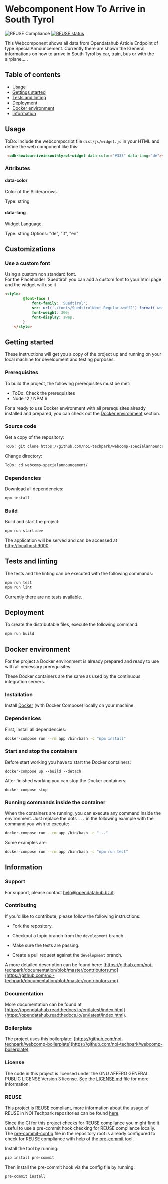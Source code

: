<!--
SPDX-FileCopyrightText: 2021 IDM Südtirol Alto Adige <info@idm-suedtirol.com>

SPDX-License-Identifier: CC0-1.0
-->

# Webcomponent How To Arrive in South Tyrol

![REUSE Compliance](https://github.com/noi-techpark/webcomp-howtoarriveinsouthtyrol/actions/workflows/reuse.yml/badge.svg)
[![REUSE status](https://api.reuse.software/badge/github.com/noi-techpark/webcomp-boilerplate)](https://api.reuse.software/info/github.com/noi-techpark/webcomp-boilerplate)

This Webcomponent shows all data from Opendatahub Article Endpoint of type SpecialAnnouncement. Currently there are shown the lGeneral informations on how to arrive in South Tyrol by car, train, bus or with the airplane.....

## Table of contents

- [Usage](#usage)
- [Gettings started](#getting-started)
- [Tests and linting](#tests-and-linting)
- [Deployment](#deployment)
- [Docker environment](#docker-environment)
- [Information](#information)

## Usage

ToDo: Include the webcompscript file `dist/js/widget.js` in your HTML and define the web component like this:

```html
 <odh-howtoarriveinsouthtyrol-widget data-color="#333" data-lang="de"></odh-howtoarriveinsouthtyrol-widget>
```

### Attributes

#### data-color

Color of the Sliderarrows.

Type: string


#### data-lang

Widget Language.

Type: string
Options: "de", "it", "en"

## Customizations

### Use a custom font

Using a custom non standard font.  
For the Placeholder 'Suedtirol' you can add a custom font to your html page and the widget will use it
```html
<style>
		@font-face {
			font-family: 'Suedtirol';
			src: url('./fonts/SuedtirolNext-Regular.woff2') format('woff2');
			font-weight: 300;
			font-display: swap;
		}
	</style>
```

## Getting started

These instructions will get you a copy of the project up and running
on your local machine for development and testing purposes.

### Prerequisites

To build the project, the following prerequisites must be met:

- ToDo: Check the prerequisites
- Node 12 / NPM 6

For a ready to use Docker environment with all prerequisites already installed and prepared, you can check out the [Docker environment](#docker-environment) section.

### Source code

Get a copy of the repository:

```bash
ToDo: git clone https://github.com/noi-techpark/webcomp-specialannouncement.git
```

Change directory:

```bash
ToDo: cd webcomp-specialannouncement/
```

### Dependencies

Download all dependencies:

```bash
npm install
```

### Build

Build and start the project:

```bash
npm run start:dev
```

The application will be served and can be accessed at [http://localhost:9000](http://localhost:9000).

## Tests and linting

The tests and the linting can be executed with the following commands:

```bash
npm run test
npm run lint
```

Currently there are no tests available.

## Deployment

To create the distributable files, execute the following command:

```bash
npm run build
```

## Docker environment

For the project a Docker environment is already prepared and ready to use with all necessary prerequisites.

These Docker containers are the same as used by the continuous integration servers.

### Installation

Install [Docker](https://docs.docker.com/install/) (with Docker Compose) locally on your machine.

### Dependenices

First, install all dependencies:

```bash
docker-compose run --rm app /bin/bash -c "npm install"
```

### Start and stop the containers

Before start working you have to start the Docker containers:

```
docker-compose up --build --detach
```

After finished working you can stop the Docker containers:

```
docker-compose stop
```

### Running commands inside the container

When the containers are running, you can execute any command inside the environment. Just replace the dots `...` in the following example with the command you wish to execute:

```bash
docker-compose run --rm app /bin/bash -c "..."
```

Some examples are:

```bash
docker-compose run --rm app /bin/bash -c "npm run test"
```

## Information

### Support

For support, please contact [help@opendatahub.bz.it](mailto:help@opendatahub.bz.it).

### Contributing

If you'd like to contribute, please follow the following instructions:

- Fork the repository.

- Checkout a topic branch from the `development` branch.

- Make sure the tests are passing.

- Create a pull request against the `development` branch.

A more detailed description can be found here: [https://github.com/noi-techpark/documentation/blob/master/contributors.md](https://github.com/noi-techpark/documentation/blob/master/contributors.md).

### Documentation

More documentation can be found at [https://opendatahub.readthedocs.io/en/latest/index.html](https://opendatahub.readthedocs.io/en/latest/index.html).

### Boilerplate

The project uses this boilerplate: [https://github.com/noi-techpark/webcomp-boilerplate](https://github.com/noi-techpark/webcomp-boilerplate).

### License

The code in this project is licensed under the GNU AFFERO GENERAL PUBLIC LICENSE Version 3 license. See the [LICENSE.md](LICENSE.md) file for more information.

### REUSE

This project is [REUSE](https://reuse.software) compliant, more information about the usage of REUSE in NOI Techpark repositories can be found [here](https://github.com/noi-techpark/odh-docs/wiki/Guidelines-for-developers-and-licenses#guidelines-for-contributors-and-new-developers).

Since the CI for this project checks for REUSE compliance you might find it useful to use a pre-commit hook checking for REUSE compliance locally. The [pre-commit-config](.pre-commit-config.yaml) file in the repository root is already configured to check for REUSE compliance with help of the [pre-commit](https://pre-commit.com) tool.

Install the tool by running:
```bash
pip install pre-commit
```
Then install the pre-commit hook via the config file by running:
```bash
pre-commit install
```

